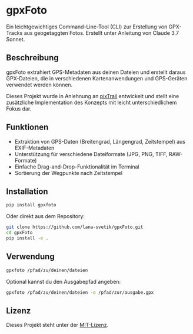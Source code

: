 # gpxFoto

Ein leichtgewichtiges Command-Line-Tool (CLI) zur Erstellung von GPX-Tracks aus geogetaggten Fotos. Erstellt unter Anleitung von Claude 3.7 Sonnet.

## Beschreibung

gpxFoto extrahiert GPS-Metadaten aus deinen Dateien und erstellt daraus GPX-Dateien, die in verschiedenen Kartenanwendungen und GPS-Geräten verwendet werden können.

Dieses Projekt wurde in Anlehnung an [pixTrail](https://github.com/sukitsubaki/pixTrail) entwickelt und stellt eine zusätzliche Implementation des Konzepts mit leicht unterschiedlichem Fokus dar.

## Funktionen

- Extraktion von GPS-Daten (Breitengrad, Längengrad, Zeitstempel) aus EXIF-Metadaten
- Unterstützung für verschiedene Dateiformate (JPG, PNG, TIFF, RAW-Formate)
- Einfache Drag-and-Drop-Funktionalität im Terminal
- Sortierung der Wegpunkte nach Zeitstempel

## Installation

```bash
pip install gpxfoto
```

Oder direkt aus dem Repository:

```bash
git clone https://github.com/lana-svetik/gpxFoto.git
cd gpxFoto
pip install -e .
```

## Verwendung

```bash
gpxfoto /pfad/zu/deinen/dateien
```

Optional kannst du den Ausgabepfad angeben:

```bash
gpxfoto /pfad/zu/deinen/dateien -o /pfad/zur/ausgabe.gpx
```

## Lizenz

Dieses Projekt steht unter der [MIT-Lizenz](LICENSE).
